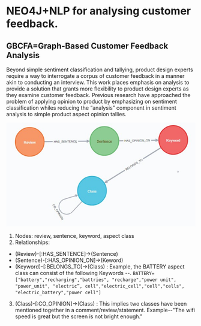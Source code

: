 # NEO4J+NLP for analysing customer feedback.
## GBCFA=Graph-Based Customer Feedback Analysis
Beyond simple sentiment classification and tallying, product design experts require a way to interrogate a corpus of customer feedback in a manner akin to conducting an interview. This work places emphasis on analysis to provide a solution that grants more flexibility to product design experts as they examine customer feedback. Previous research have approached the problem of applying opinion to product by emphasizing on sentiment classification whiles reducing the “analysis” component in sentiment analysis to simple product aspect opinion tallies.

![Graph model schema](FIG4_graph_model_schema.jpg)


1.	Nodes: review, sentence, keyword, aspect class 
2.	Relationships: 
  *	(Review)-[:HAS_SENTENCE]->(Sentence)
  *	(Sentence)-[:HAS_OPINION_ON]->(Keword)
  *	(Keyword)-[:BELONGS_TO]->(Class) : Example, the BATTERY aspect class can consist of the following Keywords --.	```BATTERY=["battery","recharging","battries", "recharge","power unit", "power_unit", "electric”, cell","electric_cell","cell","cells", "electric_battery","power cell"]```
3. (Class)-[:CO_OPINION]->(Class) : This implies two classes have been mentioned together in a comment/review/statement. Example--"The wifi speed is great but the screen is not bright enough."
